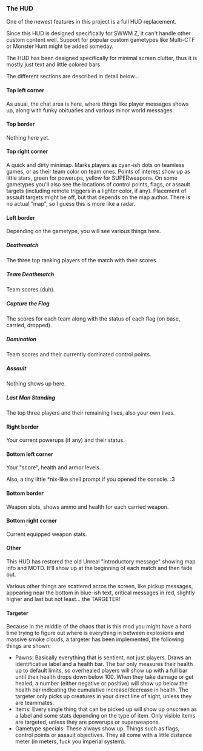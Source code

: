 ### The HUD

One of the newest features in this project is a full HUD replacement.

Since this HUD is designed specifically for SWWM Z, it can't handle other
custom content well. Support for popular custom gametypes like Multi-CTF or
Monster Hunt might be added someday.

The HUD has been designed specifically for minimal screen clutter, thus it is
mostly just text and little colored bars.

The different sections are described in detail below...

#### Top left corner

As usual, the chat area is here, where things like player messages shows up,
along with funky obituaries and various minor world messages.

#### Top border

Nothing here yet.

#### Top right corner

A quick and dirty minimap. Marks players as cyan-ish dots on teamless games, or
as their team color on team ones. Points of interest show up as little stars,
green for powerups, yellow for SUPERweapons.
On some gametypes you'll also see the locations of control points, flags, or
assault targets (including remote triggers in a lighter color, if any).
Placement of assault targets might be off, but that depends on the map author.
There is no actual "map", so I guess this is more like a radar.

#### Left border

Depending on the gametype, you will see various things here.

##### Deathmatch

The three top ranking players of the match with their scores.

##### Team Deathmatch

Team scores (duh).

##### Capture the Flag

The scores for each team along with the status of each flag (on base, carried,
dropped).

##### Domination

Team scores and their currently dominated control points.

##### Assault

Nothing shows up here.

##### Last Man Standing

The top three players and their remaining lives, also your own lives.

#### Right border

Your current powerups (if any) and their status.

#### Bottom left corner

Your "score", health and armor levels.

Also, a tiny little *nix-like shell prompt if you opened the console. :3

#### Bottom border

Weapon slots, shows ammo and health for each carried weapon.

#### Bottom right corner

Current equipped weapon stats.

#### Other

This HUD has restored the old Unreal "introductory message" showing map info
and MOTD. It'll show up at the beginning of each match and then fade out.

Various other things are scattered acros the screen, like pickup messages,
appearing near the bottom in blue-ish text, critical messages in red, slightly
higher and last but not least... the TARGETER!

#### Targeter

Because in the middle of the chaos that is this mod you might have a hard time
trying to figure out where is everything in between explosions and massive
smoke clouds, a targeter has been implemented, the following things are shown:

* Pawns: Basically everything that is sentient, not just players. Draws an
  identificative label and a health bar. The bar only measures their health up
  to default limits, so overhealed players will show up with a full bar until
  their health drops down below 100. When they take damage or get healed, a
  number (either negative or positive) will show up below the health bar
  indicating the cumulative increase/decrease in health. The targeter only
  picks up creatures in your direct line of sight, unless they are teammates.
* Items: Every single thing that can be picked up will show up onscreen as a
  label and some stats depending on the type of item. Only visible items are
  targeted, unless they are powerups or superweapons.
* Gametype specials: These always show up. Things such as flags, control points
  or assault objectives. They all come with a little distance meter (in meters,
  fuck you imperial system).
